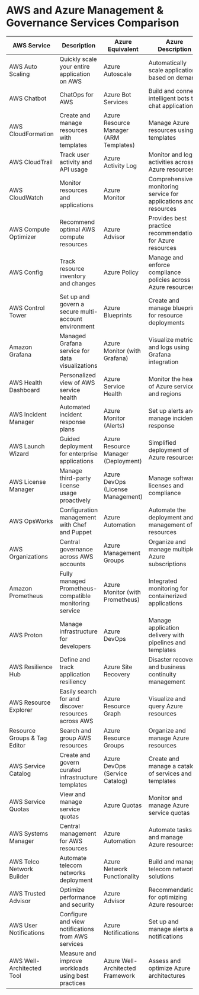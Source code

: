 # AWS and Azure Management & Governance Services Comparison

| **AWS Service**                          | **Description**                                          | **Azure Equivalent**                  | **Azure Description**                                   |
|------------------------------------------|----------------------------------------------------------|---------------------------------------|-------------------------------------------------------|
| AWS Auto Scaling                         | Quickly scale your entire application on AWS             | Azure Autoscale                       | Automatically scale applications based on demand      |
| AWS Chatbot                              | ChatOps for AWS                                          | Azure Bot Services                    | Build and connect intelligent bots to chat applications |
| AWS CloudFormation                       | Create and manage resources with templates               | Azure Resource Manager (ARM Templates)| Manage Azure resources using templates                  |
| AWS CloudTrail                           | Track user activity and API usage                        | Azure Activity Log                    | Monitor and log activities across Azure resources      |
| AWS CloudWatch                           | Monitor resources and applications                        | Azure Monitor                         | Comprehensive monitoring service for applications and resources |
| AWS Compute Optimizer                    | Recommend optimal AWS compute resources                  | Azure Advisor                         | Provides best practice recommendations for Azure resources |
| AWS Config                               | Track resource inventory and changes                     | Azure Policy                          | Manage and enforce compliance policies across Azure resources |
| AWS Control Tower                        | Set up and govern a secure multi-account environment     | Azure Blueprints                      | Create and manage blueprints for resource deployments  |
| Amazon Grafana                           | Managed Grafana service for data visualizations          | Azure Monitor (with Grafana)         | Visualize metrics and logs using Grafana integration    |
| AWS Health Dashboard                     | Personalized view of AWS service health                  | Azure Service Health                  | Monitor the health of Azure services and regions       |
| AWS Incident Manager                     | Automated incident response plans                         | Azure Monitor (Alerts)               | Set up alerts and manage incident response              |
| AWS Launch Wizard                        | Guided deployment for enterprise applications             | Azure Resource Manager (Deployment)  | Simplified deployment of Azure resources                |
| AWS License Manager                      | Manage third-party license usage proactively              | Azure DevOps (License Management)    | Manage software licenses and compliance                 |
| AWS OpsWorks                             | Configuration management with Chef and Puppet           | Azure Automation                      | Automate the deployment and management of resources     |
| AWS Organizations                        | Central governance across AWS accounts                    | Azure Management Groups               | Organize and manage multiple Azure subscriptions        |
| Amazon Prometheus                        | Fully managed Prometheus-compatible monitoring service    | Azure Monitor (with Prometheus)      | Integrated monitoring for containerized applications     |
| AWS Proton                               | Manage infrastructure for developers                      | Azure DevOps                          | Manage application delivery with pipelines and templates |
| AWS Resilience Hub                       | Define and track application resiliency                  | Azure Site Recovery                   | Disaster recovery and business continuity management     |
| AWS Resource Explorer                    | Easily search for and discover resources across AWS      | Azure Resource Graph                  | Visualize and query Azure resources                     |
| Resource Groups & Tag Editor             | Search and group AWS resources                            | Azure Resource Groups                 | Organize and manage Azure resources                     |
| AWS Service Catalog                      | Create and govern curated infrastructure templates        | Azure DevOps (Service Catalog)       | Create and manage a catalog of services and templates  |
| AWS Service Quotas                       | View and manage service quotas                            | Azure Quotas                          | Monitor and manage Azure service quotas                 |
| AWS Systems Manager                      | Central management for AWS resources                      | Azure Automation                      | Automate tasks and manage Azure resources               |
| AWS Telco Network Builder                | Automate telecom networks deployment                      | Azure Network Functionality           | Build and manage telecom network solutions              |
| AWS Trusted Advisor                      | Optimize performance and security                         | Azure Advisor                         | Recommendations for optimizing Azure resources          |
| AWS User Notifications                   | Configure and view notifications from AWS services       | Azure Notifications                   | Set up and manage alerts and notifications              |
| AWS Well-Architected Tool               | Measure and improve workloads using best practices        | Azure Well-Architected Framework     | Assess and optimize Azure architectures                  |
